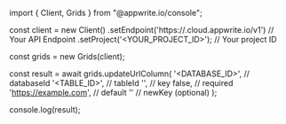 import { Client, Grids } from "@appwrite.io/console";

const client = new Client()
    .setEndpoint('https://<REGION>.cloud.appwrite.io/v1') // Your API Endpoint
    .setProject('<YOUR_PROJECT_ID>'); // Your project ID

const grids = new Grids(client);

const result = await grids.updateUrlColumn(
    '<DATABASE_ID>', // databaseId
    '<TABLE_ID>', // tableId
    '', // key
    false, // required
    'https://example.com', // default
    '' // newKey (optional)
);

console.log(result);
